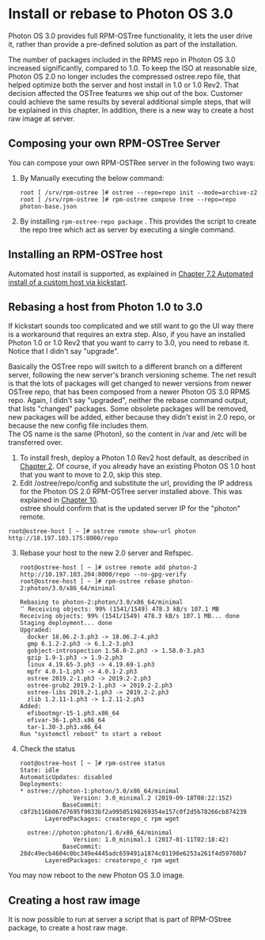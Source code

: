 # Install or rebase to Photon OS 3.0

Photon OS 3.0 provides full RPM-OSTree functionality, it lets the user drive it, rather than provide a pre-defined solution as part of the installation.  

The number of packages included in the RPMS repo in Photon OS 3.0 increased significantly, compared to 1.0. To keep the ISO at reasonable size, Photon OS 2.0 no longer includes the compressed ostree.repo file, that helped optimize both the server and host install in 1.0 or 1.0 Rev2. That decision affected the OSTree features we ship out of the box. Customer could achieve the same results by several additional simple steps, that will be explained in this chapter. In addition, there is a new way to create a host raw image at server.

## Composing your own RPM-OSTree Server

You can compose your own RPM-OSTRee server in the following two ways:

1. By Manually executing the below command:
    ```
    root [ /srv/rpm-ostree ]# ostree --repo=repo init --mode=archive-z2
    root [ /srv/rpm-ostree ]# rpm-ostree compose tree --repo=repo photon-base.json
    ```

2. By installing `rpm-ostree-repo package` . This provides the script to create the repo tree which act as server by executing a single command.

## Installing an RPM-OSTree host

Automated host install is supported, as explained in [Chapter 7.2 Automated install of a custom host via kickstart](Photon-RPM-OSTree-7-Installing-a-host-against-a-custom-server-repository.md#72-automated-install-of-a-custom-host-via-kickstart).  

## Rebasing a host from Photon 1.0 to 3.0

If kickstart sounds too complicated and we still want to go the UI way there is a workaround that requires an extra step. Also, if you have an installed Photon 1.0 or 1.0 Rev2 that you want to carry to 3.0, you need to rebase it. Notice that I didn't say "upgrade".   

Basically the OSTree repo will switch to a different branch on a different server, following the new server's branch versioning scheme. The net result is that the lots of packages will get changed to newer versions from newer OSTree repo, that has been composed from a newer Photon OS 3.0 RPMS repo. Again, I didn't say "upgraded", neither the rebase command output, that lists "changed" packages. Some obsolete packages will be removed, new packages will be added, either because they didn't exist in 2.0 repo, or because the new config file includes them.  
The OS name is the same (Photon), so the content in /var and /etc will be transferred over.

1. To install fresh, deploy a Photon 1.0 Rev2 host default, as described in [Chapter 2](Photon-RPM-OSTree-2-Installing-a-host-against-default-server-repository.md). Of course, if you already have an existing Photon OS 1.0 host that you want to move to 2.0, skip this step.
2. Edit /ostree/repo/config and substitute the url, providing the IP address for the Photon OS 2.0 RPM-OSTree server installed above. This was explained in [Chapter 10](Photon-RPM-OSTree-10-Remotes.md#switching-repositories).  
ostree should confirm that is the updated server IP for the "photon" remote.
```
root@ostree-host [ ~ ]# ostree remote show-url photon
http://10.197.103.175:8000/repo
```
3. Rebase your host to the new 2.0 server and Refspec.

    ```
    root@ostree-host [ ~ ]# ostree remote add photon-2 http://10.197.103.204:8000/repo --no-gpg-verify
    root@ostree-host [ ~ ]# rpm-ostree rebase photon-2:photon/3.0/x86_64/minimal
    
    Rebasing to photon-2:photon/3.0/x86_64/minimal
    ⠉ Receiving objects: 99% (1541/1549) 478.3 kB/s 107.1 MB
    Receiving objects: 99% (1541/1549) 478.3 kB/s 107.1 MB... done
    Staging deployment... done
    Upgraded:
      docker 18.06.2-3.ph3 -> 18.06.2-4.ph3
      gmp 6.1.2-2.ph3 -> 6.1.2-3.ph3
      gobject-introspection 1.58.0-2.ph3 -> 1.58.0-3.ph3
      gzip 1.9-1.ph3 -> 1.9-2.ph3
      linux 4.19.65-3.ph3 -> 4.19.69-1.ph3
      mpfr 4.0.1-1.ph3 -> 4.0.1-2.ph3
      ostree 2019.2-1.ph3 -> 2019.2-2.ph3
      ostree-grub2 2019.2-1.ph3 -> 2019.2-2.ph3
      ostree-libs 2019.2-1.ph3 -> 2019.2-2.ph3
      zlib 1.2.11-1.ph3 -> 1.2.11-2.ph3
    Added:
      efibootmgr-15-1.ph3.x86_64
      efivar-36-1.ph3.x86_64
      tar-1.30-3.ph3.x86_64
    Run "systemctl reboot" to start a reboot
    ```
1. Check the status

    ```
    root@ostree-host [ ~ ]# rpm-ostree status
    State: idle
    AutomaticUpdates: disabled
    Deployments:
    * ostree://photon-1:photon/3.0/x86_64/minimal
                   Version: 3.0_minimal.2 (2019-09-18T08:22:15Z)
                BaseCommit: c8f2b116b067d7695f9033bf2a99505198269354e157c0f2d5b78266cb874239
           LayeredPackages: createrepo_c rpm wget

      ostree://photon:photon/1.0/x86_64/minimal
                   Version: 1.0_minimal.1 (2017-01-11T02:18:42)
                BaseCommit: 28dc49ecb4604c0bc349e4445adc659491a1874c01198e6253a261f4d59708b7
           LayeredPackages: createrepo_c rpm wget
    ```

You may now reboot to the new Photon OS 3.0 image.

## Creating a host raw image
It is now possible to run at server a script that is part of RPM-OStree package, to create a host raw mage.